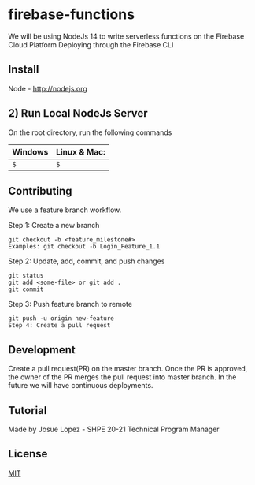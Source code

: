# firebase-functions

We will be using NodeJs 14 to write serverless functions on the Firebase Cloud Platform
Deploying through the Firebase CLI

## Install
Node - http://nodejs.org

## 2) Run Local NodeJs Server

On the root directory, run the following commands

| Windows                        | Linux & Mac:             |
|:-------------------------------| -------------------------|
|```$  ```     | ```$  ```  |


## Contributing

We use a feature branch workflow.

Step 1: Create a new branch

```
git checkout -b <feature_milestone#>
Examples: git checkout -b Login_Feature_1.1
```

Step 2: Update, add, commit, and push changes

```
git status
git add <some-file> or git add .
git commit
```

Step 3: Push feature branch to remote

```
git push -u origin new-feature
Step 4: Create a pull request
```

## Development

Create a pull request(PR) on the master branch.
Once the PR is approved, the owner of the PR merges the pull request into master branch.
In the future we will have continuous deployments.

## Tutorial

Made by Josue Lopez - SHPE 20-21 Technical Program Manager


## License

[MIT](https://choosealicense.com/licenses/mit/)
